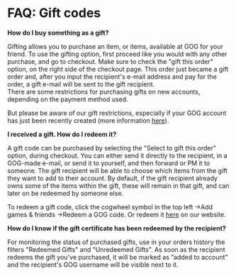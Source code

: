 FAQ: Gift codes
===============

**How do I buy something as a gift?**

Gifting allows you to purchase an item, or items, available at GOG for your friend. To use the gifting option, first proceed like you would with any other purchase, and go to checkout. Make sure to check the "gift this order" option, on the right side of the checkout page. This order just became a gift order and, after you input the recipient's e-mail address and pay for the order, a gift e-mail will be sent to the gift recipient.  
There are some restrictions for purchasing gifts on new accounts, depending on the payment method used.

But please be aware of our gift restrictions, especially if your GOG account has just been recently created (more information [here](https://support.gog.com/hc/en-us/articles/212159529-I-cannot-buy-a-game-as-a-gift-why-?product=gog)).  
  
  
**I received a gift. How do I redeem it?**

A gift code can be purchased by selecting the "Select to gift this order" option, during checkout. You can either send it directly to the recipient, in a GOG-made e-mail, or send it to yourself, and then forward or PM it to someone. The gift recipient will be able to choose which items from the gift they want to add to their account. By default, if the gift recipient already owns some of the items within the gift, these will remain in that gift, and can later on be redeemed by someone else.

To redeem a gift code, click the cogwheel symbol in the top left →Add games & friends →Redeem a GOG code. Or redeem it [here](https://www.gog.com/redeem) on our website.

  
  
**How do I know if the gift certificate has been redeemed by the recipient?**

For monitoring the status of purchased gifts, use in your orders history the filters "Redeemed Gifts" and "Unredeemed Gifts". As soon as the recipient redeems the gift you've purchased, it will be marked as “added to account” and the recipient's GOG username will be visible next to it.